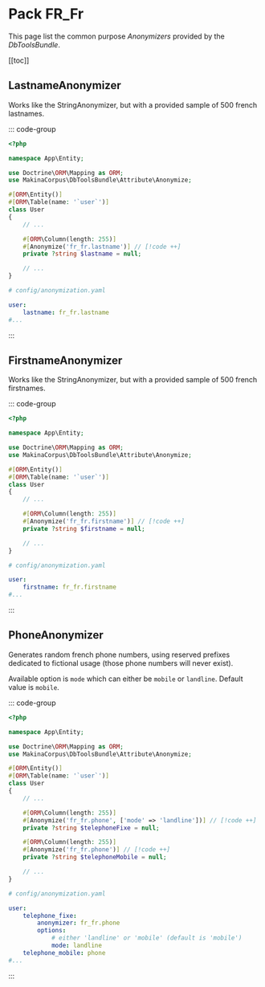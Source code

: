 # Pack FR_Fr

This page list the common purpose *Anonymizers* provided by the *DbToolsBundle*.

[[toc]]

## LastnameAnonymizer

Works like the StringAnonymizer, but with a provided sample of 500 french lastnames.

::: code-group
```php [Attribute]
<?php

namespace App\Entity;

use Doctrine\ORM\Mapping as ORM;
use MakinaCorpus\DbToolsBundle\Attribute\Anonymize;

#[ORM\Entity()]
#[ORM\Table(name: '`user`')]
class User
{
    // ...

    #[ORM\Column(length: 255)]
    #[Anonymize('fr_fr.lastname')] // [!code ++]
    private ?string $lastname = null;

    // ...
}
```

```yaml [YAML]
# config/anonymization.yaml

user:
    lastname: fr_fr.lastname
#...
```
:::

## FirstnameAnonymizer

Works like the StringAnonymizer, but with a provided sample of 500 french firstnames.

::: code-group
```php [Attribute]
<?php

namespace App\Entity;

use Doctrine\ORM\Mapping as ORM;
use MakinaCorpus\DbToolsBundle\Attribute\Anonymize;

#[ORM\Entity()]
#[ORM\Table(name: '`user`')]
class User
{
    // ...

    #[ORM\Column(length: 255)]
    #[Anonymize('fr_fr.firstname')] // [!code ++]
    private ?string $firstname = null;

    // ...
}
```

```yaml [YAML]
# config/anonymization.yaml

user:
    firstname: fr_fr.firstname
#...
```
:::

## PhoneAnonymizer

Generates random french phone numbers, using reserved prefixes dedicated to
fictional usage (those phone numbers will never exist).

Available option is `mode` which can either be `mobile` or `landline`. Default value is `mobile`.

::: code-group
```php [Attribute]
<?php

namespace App\Entity;

use Doctrine\ORM\Mapping as ORM;
use MakinaCorpus\DbToolsBundle\Attribute\Anonymize;

#[ORM\Entity()]
#[ORM\Table(name: '`user`')]
class User
{
    // ...

    #[ORM\Column(length: 255)]
    #[Anonymize('fr_fr.phone', ['mode' => 'landline'])] // [!code ++]
    private ?string $telephoneFixe = null;

    #[ORM\Column(length: 255)]
    #[Anonymize('fr_fr.phone')] // [!code ++]
    private ?string $telephoneMobile = null;

    // ...
}
```

```yaml [YAML]
# config/anonymization.yaml

user:
    telephone_fixe:
        anonymizer: fr_fr.phone
        options:
            # either 'landline' or 'mobile' (default is 'mobile')
            mode: landline
    telephone_mobile: phone
#...
```
:::